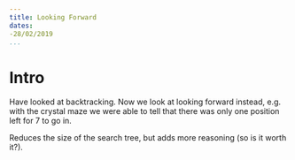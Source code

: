 ```yaml
---
title: Looking Forward
dates:
-28/02/2019
...
```


# Intro

Have looked at backtracking. Now we look at looking forward instead, e.g. with the crystal maze we were able to tell that there was only one position left for 7 to go in.

Reduces the size of the search tree, but adds more reasoning (so is it worth it?).
